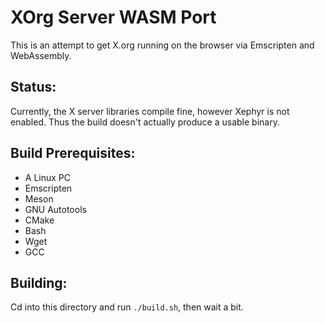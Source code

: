# XOrg Server WASM Port

This is an attempt to get X.org running on the browser via Emscripten and WebAssembly. 

## Status:
Currently, the X server libraries compile fine, however Xephyr is not enabled. Thus the build doesn't actually produce a usable binary.

## Build Prerequisites:
- A Linux PC
- Emscripten
- Meson
- GNU Autotools
- CMake
- Bash
- Wget
- GCC

## Building:
Cd into this directory and run `./build.sh`, then wait a bit.

